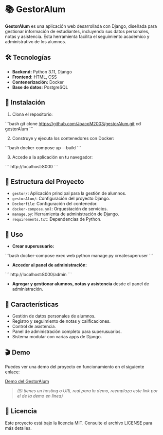 # 📚 GestorAlum

**GestorAlum** es una aplicación web desarrollada con Django, diseñada para gestionar información de estudiantes, incluyendo sus datos personales, notas y asistencia. Esta herramienta facilita el seguimiento académico y administrativo de los alumnos.

## 🛠️ Tecnologías

- **Backend:** Python 3.11, Django
- **Frontend:** HTML, CSS
- **Contenerización:** Docker
- **Base de datos:** PostgreSQL

## 🚀 Instalación

1. Clona el repositorio:

\`\`\`bash
git clone https://github.com/JoacoM2003/gestorAlum.git
cd gestorAlum
\`\`\`

2. Construye y ejecuta los contenedores con Docker:

\`\`\`bash
docker-compose up --build
\`\`\`

3. Accede a la aplicación en tu navegador:

\`\`\`
http://localhost:8000
\`\`\`

## 🔧 Estructura del Proyecto

- `gestor/`: Aplicación principal para la gestión de alumnos.
- `gestorAlum/`: Configuración del proyecto Django.
- `Dockerfile`: Configuración del contenedor.
- `docker-compose.yml`: Orquestación de servicios.
- `manage.py`: Herramienta de administración de Django.
- `requirements.txt`: Dependencias de Python.

## 🧪 Uso

- **Crear superusuario:**

\`\`\`bash
docker-compose exec web python manage.py createsuperuser
\`\`\`

- **Acceder al panel de administración:**

\`\`\`
http://localhost:8000/admin
\`\`\`

- **Agregar y gestionar alumnos, notas y asistencia** desde el panel de administración.

## 🌟 Características

- Gestión de datos personales de alumnos.
- Registro y seguimiento de notas y calificaciones.
- Control de asistencia.
- Panel de administración completo para superusuarios.
- Sistema modular con varias apps de Django.

## 🎬 Demo

Puedes ver una demo del proyecto en funcionamiento en el siguiente enlace:

[Demo del GestorAlum](https://github.com/JoacoM2003/gestorAlum)  

> *(Si tienes un hosting o URL real para la demo, reemplaza este link por el de la demo en línea)*

## 📄 Licencia

Este proyecto está bajo la licencia MIT. Consulte el archivo LICENSE para más detalles.
